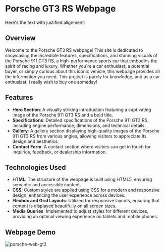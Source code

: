 # Porsche GT3 RS Webpage

Here's the text with justified alignment:

## Overview
Welcome to the Porsche GT3 RS webpage! This site is dedicated to showcasing the incredible features, specifications, and stunning visuals of the Porsche 911 GT3 RS, a high-performance sports car that embodies the spirit of racing and luxury. Whether you're a car enthusiast, a potential buyer, or simply curious about this iconic vehicle, this webpage provides all the information you need. This project is purely for knowledge, and as a car enthusiast, I really wish to buy one someday!

## Features
- **Hero Section**: A visually striking introduction featuring a captivating image of the Porsche 911 GT3 RS and a bold title.
- **Specifications**: Detailed specifications of the Porsche 911 GT3 RS, including engine performance, dimensions, and technical details.
- **Gallery**: A gallery section displaying high-quality images of the Porsche 911 GT3 RS from various angles, allowing visitors to appreciate its design and aesthetics.
- **Contact Form**: A contact section where visitors can get in touch for inquiries, feedback, or dealership information.

## Technologies Used
- **HTML**: The structure of the webpage is built using HTML5, ensuring semantic and accessible content.
- **CSS**: Custom styles are applied using CSS for a modern and responsive design, enhancing the user experience across devices.
- **Flexbox and Grid Layouts**: Utilized for responsive layouts, ensuring that content is displayed beautifully on all screen sizes.
- **Media Queries**: Implemented to adjust styles for different devices, providing an optimal viewing experience on tablets and mobile phones.
  
## Webpage Demo
![porsche-web-gt3](https://github.com/user-attachments/assets/1d869843-fff7-462f-b6b4-86b57d16bdc7)
